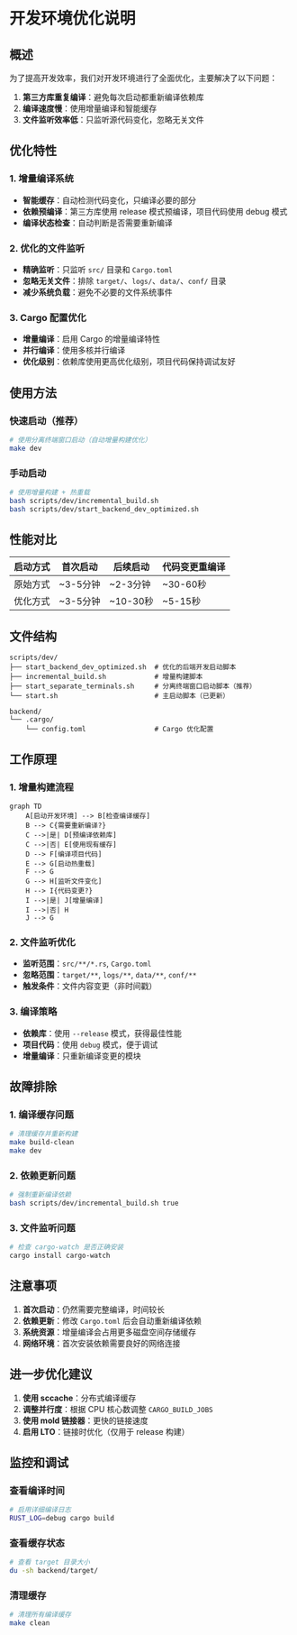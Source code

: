 # 开发环境优化说明

## 概述

为了提高开发效率，我们对开发环境进行了全面优化，主要解决了以下问题：

1. **第三方库重复编译**：避免每次启动都重新编译依赖库
2. **编译速度慢**：使用增量编译和智能缓存
3. **文件监听效率低**：只监听源代码变化，忽略无关文件

## 优化特性

### 1. 增量编译系统
- **智能缓存**：自动检测代码变化，只编译必要的部分
- **依赖预编译**：第三方库使用 release 模式预编译，项目代码使用 debug 模式
- **编译状态检查**：自动判断是否需要重新编译

### 2. 优化的文件监听
- **精确监听**：只监听 `src/` 目录和 `Cargo.toml`
- **忽略无关文件**：排除 `target/`、`logs/`、`data/`、`conf/` 目录
- **减少系统负载**：避免不必要的文件系统事件

### 3. Cargo 配置优化
- **增量编译**：启用 Cargo 的增量编译特性
- **并行编译**：使用多核并行编译
- **优化级别**：依赖库使用更高优化级别，项目代码保持调试友好

## 使用方法

### 快速启动（推荐）
```bash
# 使用分离终端窗口启动（自动增量构建优化）
make dev
```

### 手动启动
```bash
# 使用增量构建 + 热重载
bash scripts/dev/incremental_build.sh
bash scripts/dev/start_backend_dev_optimized.sh
```

## 性能对比

| 启动方式 | 首次启动 | 后续启动 | 代码变更重编译 |
|---------|---------|---------|---------------|
| 原始方式 | ~3-5分钟 | ~2-3分钟 | ~30-60秒 |
| 优化方式 | ~3-5分钟 | ~10-30秒 | ~5-15秒 |

## 文件结构

```
scripts/dev/
├── start_backend_dev_optimized.sh  # 优化的后端开发启动脚本
├── incremental_build.sh            # 增量构建脚本
├── start_separate_terminals.sh     # 分离终端窗口启动脚本（推荐）
└── start.sh                        # 主启动脚本（已更新）

backend/
└── .cargo/
    └── config.toml                 # Cargo 优化配置
```

## 工作原理

### 1. 增量构建流程
```mermaid
graph TD
    A[启动开发环境] --> B[检查编译缓存]
    B --> C{需要重新编译?}
    C -->|是| D[预编译依赖库]
    C -->|否| E[使用现有缓存]
    D --> F[编译项目代码]
    E --> G[启动热重载]
    F --> G
    G --> H[监听文件变化]
    H --> I{代码变更?}
    I -->|是| J[增量编译]
    I -->|否| H
    J --> G
```

### 2. 文件监听优化
- **监听范围**：`src/**/*.rs`, `Cargo.toml`
- **忽略范围**：`target/**`, `logs/**`, `data/**`, `conf/**`
- **触发条件**：文件内容变更（非时间戳）

### 3. 编译策略
- **依赖库**：使用 `--release` 模式，获得最佳性能
- **项目代码**：使用 `debug` 模式，便于调试
- **增量编译**：只重新编译变更的模块

## 故障排除

### 1. 编译缓存问题
```bash
# 清理缓存并重新构建
make build-clean
make dev
```

### 2. 依赖更新问题
```bash
# 强制重新编译依赖
bash scripts/dev/incremental_build.sh true
```

### 3. 文件监听问题
```bash
# 检查 cargo-watch 是否正确安装
cargo install cargo-watch
```

## 注意事项

1. **首次启动**：仍然需要完整编译，时间较长
2. **依赖更新**：修改 `Cargo.toml` 后会自动重新编译依赖
3. **系统资源**：增量编译会占用更多磁盘空间存储缓存
4. **网络环境**：首次安装依赖需要良好的网络连接

## 进一步优化建议

1. **使用 sccache**：分布式编译缓存
2. **调整并行度**：根据 CPU 核心数调整 `CARGO_BUILD_JOBS`
3. **使用 mold 链接器**：更快的链接速度
4. **启用 LTO**：链接时优化（仅用于 release 构建）

## 监控和调试

### 查看编译时间
```bash
# 启用详细编译日志
RUST_LOG=debug cargo build
```

### 查看缓存状态
```bash
# 查看 target 目录大小
du -sh backend/target/
```

### 清理缓存
```bash
# 清理所有编译缓存
make clean
```
